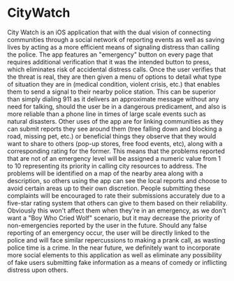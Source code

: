 # CityWatch
 City Watch is an iOS application that with the dual vision of connecting communities through a social network of reporting events as well as saving lives by acting as a more efficient means of signaling distress than calling the police. The app features an "emergency" button on every page that requires additional verification that it was the intended button to press, which eliminates risk of accidental distress calls. Once the user verifies that the threat is real, they are then given a menu of options to detail what type of situation they are in (medical condition, violent crisis, etc.) that enables them to send a signal to their nearby police station. This can be superior than simply dialing 911 as it delivers an approximate message without any need for talking, should the user be in a dangerous predicament, and also is more reliable than a phone line in times of large scale events such as natural disasters. Other uses of the app are for linking communities as they can submit reports they see around them (tree falling down and blocking a road, missing pet, etc.) or beneficial things they observe that they would want to share to others (pop-up stores, free food events, etc), along with a corresponding rating for the former. This means that the problems reported that are not of an emergency level will be assigned a numeric value from 1 to 10 representing its priority in calling city resources to address. The problems will be identified on a map of the nearby area along with a description, so others using the app can see the local reports and choose to avoid certain areas up to their own discretion. People submitting these complaints will be encouraged to rate their submissions accurately due to a five-star rating system that others can give to them based on their reliability. Obviously this won't affect them when they're in an emergency, as we don't want a "Boy Who Cried Wolf" scenario, but it may decrease the priority of non-emergencies reported by the user in the future. Should any false reporting of an emergency occur, the user will be directly linked to the police and will face similar repercussions to making a prank call, as wasting police time is a crime. In the near future, we definitely want to incorporate more social elements to this application as well as eliminate any possibility of fake users submitting fake information as a means of comedy or inflicting distress upon others.
